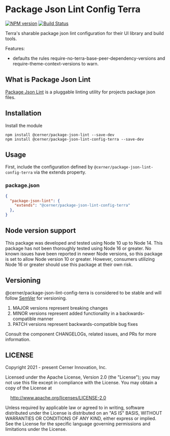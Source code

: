 # Package Json Lint Config Terra

[![NPM version](https://badgen.net/npm/v/@cerner/package-json-lint-config-terra)](https://www.npmjs.org/package/@cerner/package-json-lint-config-terra)
[![Build Status](https://badgen.net/travis/cerner/terra-toolkit)](https://travis-ci.com/cerner/terra-toolkit)

Terra's sharable package json lint configuration for their UI library and build tools.

Features:

- defaults the rules require-no-terra-base-peer-dependency-versions and require-theme-context-versions to warn.

## What is Package Json Lint

[Package Json Lint](https://www.npmjs.org/package/@cerner/package-json-lint) is a pluggable linting utility for projects package json files.

## Installation

Install the module

```shell
npm install @cerner/package-json-lint --save-dev
npm install @cerner/package-json-lint-config-terra --save-dev
```

## Usage

First, include the configuration defined by `@cerner/package-json-lint-config-terra` via the extends property.

### package.json

```json
{
  "package-json-lint": {
    "extends": "@cerner/package-json-lint-config-terra"
  },
}
```

## Node version support

This package was developed and tested using Node 10 up to Node 14. This package has not been thoroughly tested using Node 16 or greater. No known issues have been reported in newer Node versions, so this package is set to allow Node version 10 or greater. However, consumers utilizing Node 16 or greater should use this package at their own risk.

## Versioning

@cerner/package-json-lint-config-terra is considered to be stable and will follow [SemVer](http://semver.org/) for versioning.

1. MAJOR versions represent breaking changes
2. MINOR versions represent added functionality in a backwards-compatible manner
3. PATCH versions represent backwards-compatible bug fixes

Consult the component CHANGELOGs, related issues, and PRs for more information.

## LICENSE

Copyright 2021 - present Cerner Innovation, Inc.

Licensed under the Apache License, Version 2.0 (the "License"); you may not use this file except in compliance with the License. You may obtain a copy of the License at

&nbsp;&nbsp;&nbsp;&nbsp;<http://www.apache.org/licenses/LICENSE-2.0>

Unless required by applicable law or agreed to in writing, software distributed under the License is distributed on an "AS IS" BASIS, WITHOUT WARRANTIES OR CONDITIONS OF ANY KIND, either express or implied. See the License for the specific language governing permissions and limitations under the License.
